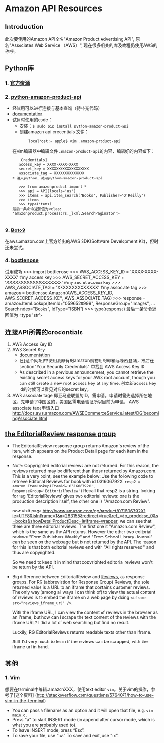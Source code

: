# Amazon API Resources
  
## Introduction
此次要使用的Amazon API全名"Amazon Product Advertising API", 原名"Associates Web Service （AWS）",
现在很多相关的库及教程仍使用AWS的称呼。
   
## Python库
### 1. [官方资源](https://aws.amazon.com/python/)

### 2. [python-amazon-product-api](https://pypi.python.org/pypi/python-amazon-product-api/)
* 经试用可以进行连接与基本查询（待补充代码）
* [documentation](http://python-amazon-product-api.readthedocs.org/en/latest/index.html#)
* 试用时使用的code：
  * 安装：```$ sudo pip install python-amazon-product-api```
  * 创建amazon api credentials 文件： 
    ```localhost:~ apple$ touch .amazon-product-api
        localhost:~ apple$ vim .amazon-product-api
  在vim编辑器中编辑文件```.amazon-product-api```的内容，编辑好的内容如下：
     ```localhost:~ apple$ cat .amazon-product-api
        [Credentials]
        access_key = XXXX-XXXX-XXXX
        secret_key = XXXXXXXXXXXXXXXXXXX
        associate_tag = XXXXXXXXXXXXXX
  * 进入python，试用python-amazon-product-api
     
        >>> from amazonproduct import *
        >>> api = API(locale='us')
        >>> items = api.item_search('Books', Publisher="O'Reilly")
        >>> items
        >>> type(items)
   最后一条命令返回值为<class 'amazonproduct.processors._lxml.SearchPaginator'>
   

### 3. [Boto3](https://aws.amazon.com/sdk-for-python/)
在aws.amazon.com上官方给出的AWS SDK(Software Development Kit)，但时还未尝试。
   
### 4. [bootlenose](https://github.com/lionheart/bottlenose)
试用成功
    >>> import bottlenose
    >>> AWS_ACCESS_KEY_ID = 'XXXX-XXXX-XXXX' #my access key
    >>> AWS_SECRET_ACCESS_KEY = 'XXXXXXXXXXXXXXXXXXX' #my secret access key
    >>> AWS_ASSOCIATE_TAG = 'XXXXXXXXXXXXXX' #my associate tag
    >>> amazon = bottlenose.Amazon(AWS_ACCESS_KEY_ID, AWS_SECRET_ACCESS_KEY, AWS_ASSOCIATE_TAG)
    >>> response = amazon.ItemLookup(ItemId="0596520999", ResponseGroup="Images",
    ... SearchIndex="Books", IdType="ISBN")
    >>> type(response)
最后一条命令返回值为 <type 'str'>


## 连接API所需的credentials
1. AWS Access Key ID
2. AWS Secret Key
   * [documentation](http://docs.aws.amazon.com/general/latest/gr/signing_aws_api_requests.html)
   * 在[这个网址]中使用我原有的amazon购物用的邮箱与秘密登陆，然后在section"Your Security Credentials"
     中找到 AWS Access Key ID
   * As described in a previous announcement, you cannot retrieve the existing secret 
     access keys for your AWS root account, though you can still create a new root 
     access key at any time. 创立新access key id的时候可以看见对应的secret key。
3. AWS associate tage
即亚马逊联盟的ID，需申请。申请时需先选择所在地区，先申请了中国区的，美国区需电话验证所以目前为申请。
AWS associate tage申请入口：
http://docs.aws.amazon.com/AWSECommerceService/latest/DG/becomingAssociate.html

## [the EditorialReview response group](http://docs.aws.amazon.com/AWSECommerceService/latest/DG/RG_EditorialReview.html)
* The EditorialReview response group returns Amazon's review of the item, which appears on 
  the Product Detail page for each item in the response.

* Note: Copyrighted editorial reviews are not returned. For this reason, the reviews 
  returned may be different than those returned by Amazon.com. This is a very point, see 
  the example below:
  Use the following code to retrieve Editorial Reviews for book with id 031606792X:
  ```resp2 = amazon.ItemLookup(ItemId='031606792X', ResponseGroup='EditorialReview')```
  Recall that resp2 is a string. looking for tag 'EditorialReviews' gives two editorial reviews:
  one is the production description itself, the other one is "Amazon.com Review".
  
  now visit page http://www.amazon.com/gp/product/031606792X?ie=UTF8&isInIframe=1&n=283155&redirect=true&ref_=dp_proddesc_0&s=books&showDetailProductDesc=1#iframe-wrapper,
  we can see that there are three editorial reviews. The first one it "Amazon.com Review",
  which is the same as the API returns. However the other two editorial reviews "Form 
  Publishers Weekly" and "From School Library Journal" can be seen on the webpage but is not
  returned by the API. The reason for this is that both editorial reviews end with "All 
  rights reserved." and thus are copyrighted.
  
  So we need to keep it in mind that copyrighted editorial reviews won't be return by the API.
  
* Big difference between EditorialReview and [Reviews](http://docs.aws.amazon.com/AWSECommerceService/latest/DG/RG_Reviews.html), as response groups. 
  For RG (abbreviation for Response Group) Reviews, the sole returned value is a URL to an 
  iframe that contains customer reviews. The only way (among all ways I can think of) to view
  the actual content of reviews is to embed the iframe on a web page by doing ```<iframe src="reviews_iframe_url" />```.

  With the iframe URL, I can view the content of reviews in the browser as an iframe, but
  how can I scrape the text content of the reviews with the iframe URL? I did a lot of web
  searching but find no result.
  
  Luckily, RG EditorialReviews returns readable texts other than iframe. 
  
  Still, I'd very much to learn if the reviews can be scrapped, with the iframe url in hand.  

## 其他  
### 1. Vim
想要在terminal中编辑.amazonXXX，使用text editor ```vim```。关于vim的操作，参考了[这个资料]
(http://stackoverflow.com/questions/5764071/how-to-use-vim-in-the-terminal)

* You can pass a filename as an option and it will open that file, e.g. ```vim main.c.```
* Press "a" to start INSERT mode (in append after cursor mode, which is what you are probably used to).
* To leave INSERT mode, press “Esc”.
* To save your file, use “:w.” To save and exit, use “:x”.
